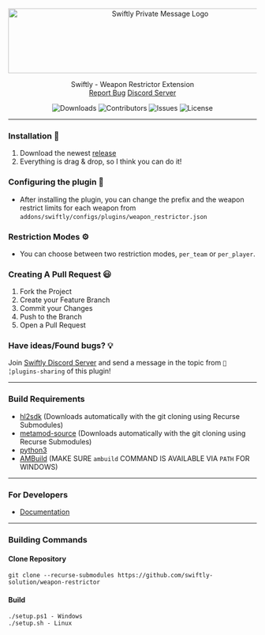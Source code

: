 <br/>
<p align="center">
    <img src="https://sttci.b-cdn.net/status.swiftlycs2.net/2105/logo.png" alt="Swiftly Private Message Logo" width="600" height="131">
  <p align="center">
    Swiftly - Weapon Restrictor Extension
    <br/>
    <a href="https://github.com/swiftly-solution/base-extension/issues">Report Bug</a>
    <a href="https://swiftlycs2.net/discord">Discord Server</a>
  </p>
</p>

<div align="center">

![Downloads](https://img.shields.io/github/downloads/swiftly-solution/base-extension/total) ![Contributors](https://img.shields.io/github/contributors/swiftly-solution/base-extension?color=dark-green) ![Issues](https://img.shields.io/github/issues/swiftly-solution/base-extension) ![License](https://img.shields.io/github/license/swiftly-solution/base-extension)

</div>

---

### Installation 👀

1. Download the newest [release](https://github.com/swiftly-solution/weapon-restrictor/releases)
2. Everything is drag & drop, so I think you can do it!

### Configuring the plugin 🧐

- After installing the plugin, you can change the prefix and the weapon restrict limits for each weapon from `addons/swiftly/configs/plugins/weapon_restrictor.json`

### Restriction Modes ⚙️

- You can choose between two restriction modes, `per_team` or `per_player`.

### Creating A Pull Request 😃

1. Fork the Project
2. Create your Feature Branch
3. Commit your Changes
4. Push to the Branch
5. Open a Pull Request

### Have ideas/Found bugs? 💡

Join [Swiftly Discord Server](https://swiftlycs2.net/discord) and send a message in the topic from `📕╎plugins-sharing` of this plugin!

---

### Build Requirements
-   [hl2sdk](https://github.com/alliedmodders/hl2sdk/tree/cs2) (Downloads automatically with the git cloning using Recurse Submodules)
-   [metamod-source](https://github.com/alliedmodders/metamod-source) (Downloads automatically with the git cloning using Recurse Submodules)
-   [python3](https://www.python.org/)
-   [AMBuild](https://github.com/alliedmodders/ambuild) (MAKE SURE `ambuild` COMMAND IS AVAILABLE VIA `PATH` FOR WINDOWS)
---
### For Developers
- [Documentation](https://swiftlycs2.net/docs-exts)
---
### Building Commands

#### Clone Repository

```
git clone --recurse-submodules https://github.com/swiftly-solution/weapon-restrictor
```

#### Build

```
./setup.ps1 - Windows
./setup.sh - Linux
```
